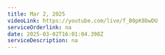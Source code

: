 ```yaml
---
title: Mar 2, 2025
videoLink: https://youtube.com/live/f_B0pK8bwDU
serviceOrderlink: na
date: 2025-03-02T16:01:04.398Z
serviceDescription: n﻿a
---
```

